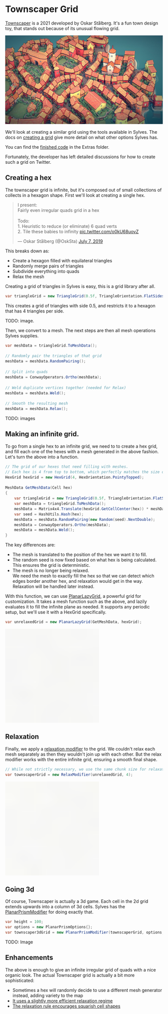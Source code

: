 # Townscaper Grid

[Townscaper](https://store.steampowered.com/app/1291340/Townscaper/) is a 2021 developed by Oskar Stålberg. It's a fun town design toy, that stands out because of its unusual flowing grid.

![](../../images/townscaper_screenshot.jpg)

We'll look at creating a similar grid using the tools available in Sylves. The docs on [creating a grid](../creating.md) give more detail on what other options Sylves has.

You can find the [finished code](xref:Sylves.TownscaperGrid) in the Extras folder.

Fortunately, the developer has left detailed discussions for how to create such a grid on Twitter.

## Creating a hex

The townscaper grid is infinite, but it's composed out of small collections of collects in a hexagon shape. First we'll look at creating a single hex.

<blockquote class="twitter-tweet"><p lang="en" dir="ltr">I present: <br>Fairly even irregular quads grid in a hex<br><br>Todo: <br>1. Heuristic to reduce (or eliminate) 6 quad verts<br>2. Tile these babies to infinity <a href="https://t.co/o0kU68uovZ">pic.twitter.com/o0kU68uovZ</a></p>&mdash; Oskar Stålberg (@OskSta) <a href="https://twitter.com/OskSta/status/1147881669350891521?ref_src=twsrc%5Etfw">July 7, 2019</a></blockquote> <script async src="https://platform.twitter.com/widgets.js" charset="utf-8"></script>

This breaks down as:

* Create a hexagon filled with equilateral triangles
* Randomly merge pairs of triangles
* Subdivide everything into quads
* Relax the mesh

Creating a grid of triangles in Sylves is easy, this is a grid library after all.

```csharp
var triangleGrid = new TriangleGrid(0.5f, TriangleOrientation.FlatSides, bound: TriangleBound.Hexagon(4));
```

This creates a grid of triangles with side 0.5, and restricts it to a hexagon that has 4 triangles per side.

TODO: image.

Then, we convert to a mesh. The next steps are then all mesh operations Sylves supplies.

```csharp
var meshData = triangleGrid.ToMeshData();

// Randomly pair the triangles of that grid
meshData = meshData.RandomPairing();

// Split into quads
meshData = ConwayOperators.Ortho(meshData);

// Weld duplicate vertices together (needed for Relax)
meshData = meshData.Weld();

// Smooth the resulting mesh
meshData = meshData.Relax();
```

TODO: images

## Making an infinite grid.

To go from a single hex to an infinite grid, we need to to create a hex grid, and fill each one of the hexes with a mesh generated in the above fashion. Let's turn the above into a function.

```csharp
// The grid of our hexes that need filling with meshes.
// Each hex is 4 from top to bottom, which perfectly matches the size of meshes generated.
HexGrid hexGrid = new HexGrid(4, HexOrientation.PointyTopped);

MeshData GetMeshData(Cell hex)
{
    var triangleGrid = new TriangleGrid(0.5f, TriangleOrientation.FlatSides, bound: TriangleBound.Hexagon(4));
    var meshData = triangleGrid.ToMeshData();
    meshData = Matrix4x4.Translate(hexGrid.GetCellCenter(hex)) * meshData;
    var seed = HashUtils.Hash(hex);
    meshData = meshData.RandomPairing(new Random(seed).NextDouble);
    meshData = ConwayOperators.Ortho(meshData);
    meshData = meshData.Weld();
}
```

The key differences are:

* The mesh is translated to the position of the hex we want it to fill.
* The random seed is now fixed based on what hex is being calculated. This ensures the grid is deterministic.
* The mesh is no longer being relaxed. <br/>
  We need the mesh to exactly fill the hex so that we can detect which edges border another hex, and relaxation would get in the way. Relaxation will be handled later instead.

With this function, we can use [PlanarLazyGrid](../grids/planarlazygrid.md), a powerful grid for customization. It takes a mesh function such as the above, and lazily evaluates it to fill the infinite plane as needed. It supports any periodic setup, but we'll use it with a HexGrid specifically.

```csharp
var unrelaxedGrid = new PlanarLazyGrid(GetMeshData, hexGrid);
```

<img width="300px" src="../../images/grids/unrelaxedtownscaper.svg" /></img>

## Relaxation

Finally, we apply a [relaxation modifier](../modifiers/relaxmodifier.md) to the grid. We couldn't relax each mesh separately as then they wouldn't join up with each other. But the relax modifier works with the entire infinite grid, ensuring a smooth final shape.

```csharp
// While not strictly necessary, we use the same chunk size for relaxation as building the grid
var townscaperGrid = new RelaxModifier(unrelaxedGrid, 4);
```

<img width="300px" src="../../images/grids/townscaper.svg" /></img>

## Going 3d

Of course, Townscaper is actually a 3d game. Each cell in the 2d grid extends upwards into a column of 3d cells. Sylves has the [PlanarPrismModifier](../modifiers/planarprismmodifier.md) for doing exactly that.

```csharp
var height = 100;
var options = new PlanarPrismOptions{};
var townscaper3dGrid = new PlanarPrismModifier(townscaperGrid, options, 0, height);
```

TODO: Image

## Enhancements

The above is enough to give an infinite irregular grid of quads with a nice organic look. The actual Townscaper grid is actually a bit more sophisticated:

* Sometimes a hex will randomly decide to use a different mesh generator instead, adding variety to the map
* [It uses a slightly more efficient relaxation regime](https://twitter.com/osksta/status/1151770831619534848)
* [The relaxation rule encourages squarish cell shapes](https://twitter.com/OskSta/status/1169940644669861888)
